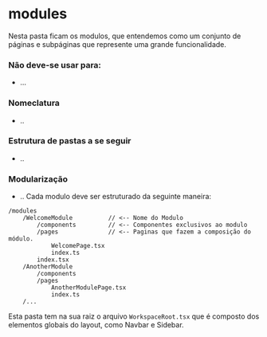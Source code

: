 # modules

Nesta pasta ficam os modulos, que entendemos como um conjunto de páginas e subpáginas que represente uma grande funcionalidade.

### Não deve-se usar para:
- ...

### Nomeclatura
- ..

### Estrutura de pastas a se seguir
- ..

### Modularização

- ..
Cada modulo deve ser estruturado da seguinte maneira: 

```
/modules
    /WelcomeModule          // <-- Nome do Modulo
        /components         // <-- Componentes exclusivos ao modulo
        /pages              // <-- Paginas que fazem a composição do módulo.
            WelcomePage.tsx
            index.ts
        index.tsx
    /AnotherModule
        /components
        /pages
            AnotherModulePage.tsx
            index.ts
    /...

```

Esta pasta tem na sua raiz o arquivo `WorkspaceRoot.tsx` que é composto dos elementos globais do layout, como Navbar e Sidebar.


